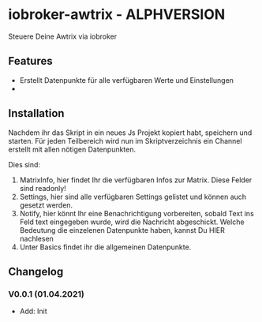 # iobroker-awtrix - ALPHVERSION
Steuere Deine Awtrix via iobroker


## Features
* Erstellt Datenpunkte für alle verfügbaren Werte und Einstellungen
* 

## Installation
Nachdem ihr das Skript in ein neues Js Projekt kopiert habt, speichern und starten.
Für jeden Teilbereich wird nun im Skriptverzeichnis ein Channel erstellt mit allen nötigen Datenpunkten. 

Dies sind: 
1. MatrixInfo, hier findet Ihr die verfügbaren Infos zur Matrix. Diese Felder sind readonly!
2. Settings, hier sind alle verfügbaren Settings gelistet und können auch gesetzt werden. 
3. Notify, hier könnt Ihr eine Benachrichtigung vorbereiten, sobald Text ins Feld text eingegeben wurde, wird die Nachricht abgeschickt. Welche Bedeutung die einzelenen Datenpunkte haben, kannst Du HIER nachlesen
4. Unter Basics findet ihr die allgemeinen Datenpunkte.

## Changelog
### V0.0.1 (01.04.2021)
* Add: Init
